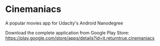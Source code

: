 # Cinemaniacs
A popular movies app for Udacity's Android Nanodegree

Download the complete application from Google Play Store: https://play.google.com/store/apps/details?id=it.returntrue.cinemaniacs
